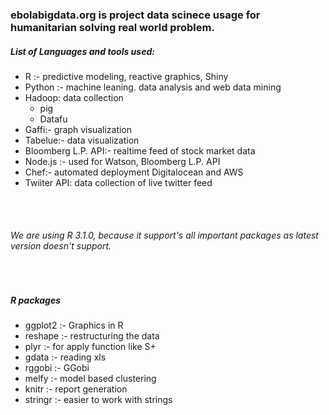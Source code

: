 <h3> ebolabigdata.org is project data scinece usage for humanitarian solving real world problem. </h3>  

<h5> List of Languages and tools used: </h5>


<ul>
<li> R :- predictive modeling, reactive graphics, Shiny </li>
<li> Python :- machine leaning. data analysis and web data mining </li>
<li>Hadoop: data collection<ul>
   <li> pig </li>
   <li> Datafu </li>
   </ul>
   </li>
<li> Gaffi:-  graph visualization </li>
<li> Tabelue:- data visualization </li>
<li> Bloomberg L.P. API:- realtime feed of stock market data </li>
<li> Node.js :- used for Watson, Bloomberg L.P. API </li>
<li> Chef:- automated deployment Digitalocean and AWS  </li>
<li> Twiiter API: data collection of live twitter feed </li>
</ul>
<br>
<br>
<h6>We are using R 3.1.0, because it support's all important packages as latest version doesn't support.</h6>
<br>
<h5>R packages </h5>
<ul>
<li> ggplot2 :- Graphics in R </li>
<li> reshape :- restructuring the data </li> 
<li> plyr :-  for apply function like S+ </li>
<li> gdata :- reading xls </li>
<li> rggobi :- GGobi </li>
<li> melfy :- model based clustering </li>
<li> knitr :- report generation </li>
<li> stringr :- easier to work with strings</li>
</ul>
<br>
<br>
<br>
